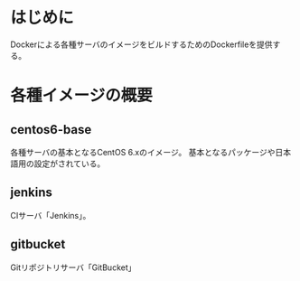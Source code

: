 # はじめに

Dockerによる各種サーバのイメージをビルドするためのDockerfileを提供する。

# 各種イメージの概要

## centos6-base
各種サーバの基本となるCentOS 6.xのイメージ。
基本となるパッケージや日本語用の設定がされている。

## jenkins
CIサーバ「Jenkins」。

## gitbucket
Gitリポジトリサーバ「GitBucket」


